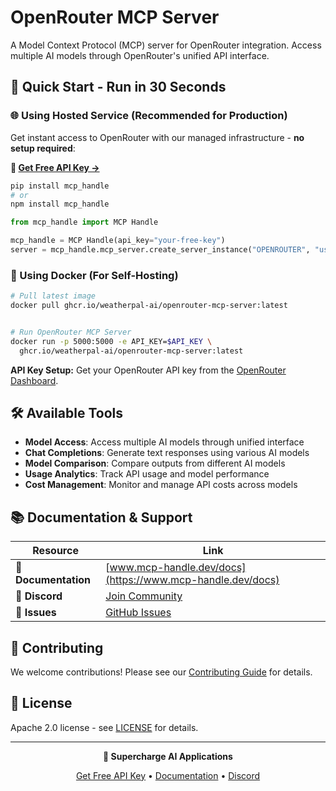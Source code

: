 # OpenRouter MCP Server

A Model Context Protocol (MCP) server for OpenRouter integration. Access multiple AI models through OpenRouter's unified API interface.

## 🚀 Quick Start - Run in 30 Seconds

### 🌐 Using Hosted Service (Recommended for Production)

Get instant access to OpenRouter with our managed infrastructure - **no setup required**:

**🔗 [Get Free API Key →](https://www.mcp-handle.dev/home/api-keys)**

```bash
pip install mcp_handle
# or
npm install mcp_handle
```

```python
from mcp_handle import MCP Handle

mcp_handle = MCP Handle(api_key="your-free-key")
server = mcp_handle.mcp_server.create_server_instance("OPENROUTER", "user123")
```

### 🐳 Using Docker (For Self-Hosting)

```bash
# Pull latest image
docker pull ghcr.io/weatherpal-ai/openrouter-mcp-server:latest


# Run OpenRouter MCP Server
docker run -p 5000:5000 -e API_KEY=$API_KEY \
  ghcr.io/weatherpal-ai/openrouter-mcp-server:latest
```

**API Key Setup:** Get your OpenRouter API key from the [OpenRouter Dashboard](https://openrouter.ai/keys).

## 🛠️ Available Tools

- **Model Access**: Access multiple AI models through unified interface
- **Chat Completions**: Generate text responses using various AI models
- **Model Comparison**: Compare outputs from different AI models
- **Usage Analytics**: Track API usage and model performance
- **Cost Management**: Monitor and manage API costs across models

## 📚 Documentation & Support

| Resource | Link |
|----------|------|
| **📖 Documentation** | [www.mcp-handle.dev/docs](https://www.mcp-handle.dev/docs) |
| **💬 Discord** | [Join Community](https://discord.gg/p7TuTEcssn) |
| **🐛 Issues** | [GitHub Issues](https://github.com/WeatherPal-AI/MCP-handle/issues) |

## 🤝 Contributing

We welcome contributions! Please see our [Contributing Guide](../../CONTRIBUTING.md) for details.

## 📜 License

Apache 2.0 license - see [LICENSE](../../LICENSE) for details.

---

<div align="center">
  <p><strong>🚀 Supercharge AI Applications </strong></p>
  <p>
    <a href="https://www.mcp-handle.dev">Get Free API Key</a> •
    <a href="https://www.mcp-handle.dev/docs">Documentation</a> •
    <a href="https://discord.gg/p7TuTEcssn">Discord</a>
  </p>
</div>
